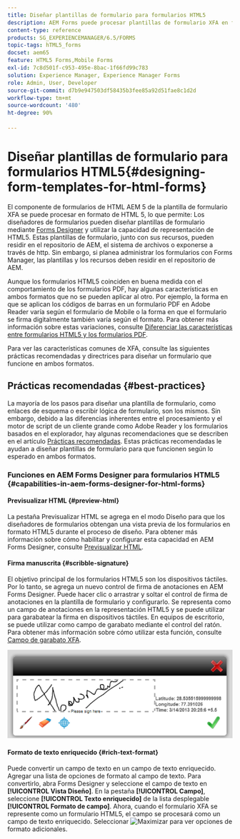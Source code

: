 ```yaml
---
title: Diseñar plantillas de formulario para formularios HTML5
description: AEM Forms puede procesar plantillas de formulario XFA en formato HTML 5. Los diseñadores de formularios pueden diseñar plantillas de formulario con Designer y utilizar la capacidad de representación de HTML5.
content-type: reference
products: SG_EXPERIENCEMANAGER/6.5/FORMS
topic-tags: hTML5_forms
docset: aem65
feature: HTML5 Forms,Mobile Forms
exl-id: 7c8d501f-c953-495e-8bac-1f66fd99c783
solution: Experience Manager, Experience Manager Forms
role: Admin, User, Developer
source-git-commit: d7b9e947503df58435b3fee85a92d51fae8c1d2d
workflow-type: tm+mt
source-wordcount: '480'
ht-degree: 90%

---
```


# Diseñar plantillas de formulario para formularios HTML5{#designing-form-templates-for-html-forms}

El componente de formularios de HTML AEM 5 de la plantilla de formulario XFA se puede procesar en formato de HTML 5, lo que permite: Los diseñadores de formularios pueden diseñar plantillas de formulario mediante [Forms Designer](https://www.adobe.com/go/learn_aemforms_designer_63) y utilizar la capacidad de representación de HTML5. Estas plantillas de formulario, junto con sus recursos, pueden residir en el repositorio de AEM, el sistema de archivos o exponerse a través de http. Sin embargo, si planea administrar los formularios con Forms Manager, las plantillas y los recursos deben residir en el repositorio de AEM.

Aunque los formularios HTML5 coinciden en buena medida con el comportamiento de los formularios PDF, hay algunas características en ambos formatos que no se pueden aplicar al otro. Por ejemplo, la forma en que se aplican los códigos de barras en un formulario PDF en Adobe Reader varía según el formulario de Mobile o la forma en que el formulario se firma digitalmente también varía según el formato. Para obtener más información sobre estas variaciones, consulte [Diferenciar las características entre formularios HTML5 y los formularios PDF](../../forms/using/feature-differentiation-html5-forms-pdf-forms.md).

Para ver las características comunes de XFA, consulte las siguientes prácticas recomendadas y directrices para diseñar un formulario que funcione en ambos formatos.

## Prácticas recomendadas {#best-practices}

La mayoría de los pasos para diseñar una plantilla de formulario, como enlaces de esquema o escribir lógica de formulario, son los mismos. Sin embargo, debido a las diferencias inherentes entre el procesamiento y el motor de script de un cliente grande como Adobe Reader y los formularios basados en el explorador, hay algunas recomendaciones que se describen en el artículo [Prácticas recomendadas](/help/forms/using/design-accessible-html5-forms.md). Estas prácticas recomendadas le ayudan a diseñar plantillas de formulario para que funcionen según lo esperado en ambos formatos.

### Funciones en AEM Forms Designer para formularios HTML5 {#capabilities-in-aem-forms-designer-for-html-forms}

#### Previsualizar HTML {#preview-html}

La pestaña Previsualizar HTML se agrega en el modo Diseño para que los diseñadores de formularios obtengan una vista previa de los formularios en formato HTML5 durante el proceso de diseño. Para obtener más información sobre cómo habilitar y configurar esta capacidad en AEM Forms Designer, consulte [Previsualizar HTML](../../forms/using/preview-xdp-forms-html.md).

#### Firma manuscrita {#scribble-signature}

El objetivo principal de los formularios HTML5 son los dispositivos táctiles. Por lo tanto, se agrega un nuevo control de firma de anotaciones en AEM Forms Designer. Puede hacer clic o arrastrar y soltar el control de firma de anotaciones en la plantilla de formulario y configurarlo. Se representa como un campo de anotaciones en la representación HTML5 y se puede utilizar para garabatear la firma en dispositivos táctiles. En equipos de escritorio, se puede utilizar como campo de garabato mediante el control del ratón. Para obtener más información sobre cómo utilizar esta función, consulte [Campo de garabato XFA](../../forms/using/scribble-signature.md).

![4](assets/4.png)

#### Formato de texto enriquecido {#rich-text-format}

Puede convertir un campo de texto en un campo de texto enriquecido. Agregar una lista de opciones de formato al campo de texto. Para convertirlo, abra Forms Designer y seleccione el campo de texto en **[!UICONTROL Vista Diseño]**. En la pestaña **[!UICONTROL Campo]**, seleccione **[!UICONTROL Texto enriquecido]** de la lista desplegable **[!UICONTROL Formato de campo]**. Ahora, cuando el formulario XFA se represente como un formulario HTML5, el campo se procesará como un campo de texto enriquecido. Seleccionar ![Maximizar](assets/maximize_icon.svg) para ver opciones de formato adicionales.
